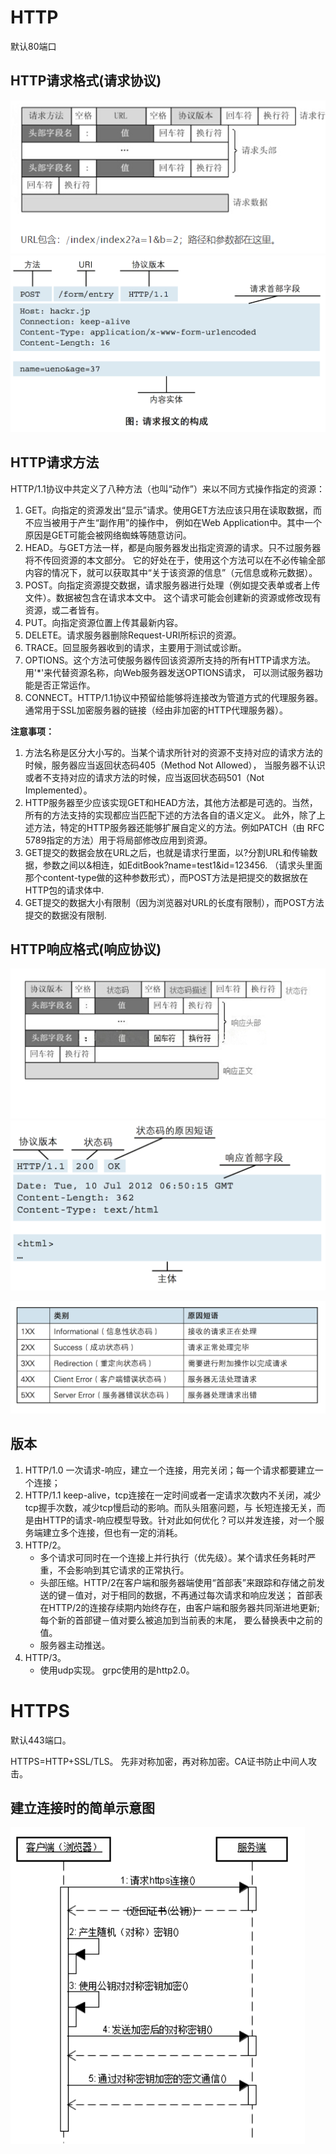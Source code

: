# HTTP
默认80端口
## HTTP请求格式(请求协议)
![httpRequest](../images/httpRequest.PNG)
![httpRequestExample](../images/httpRequestExample.PNG)
## HTTP请求方法
HTTP/1.1协议中共定义了八种方法（也叫“动作”）来以不同方式操作指定的资源：
1. GET。向指定的资源发出“显示”请求。使用GET方法应该只用在读取数据，而不应当被用于产生“副作用”的操作中，
例如在Web Application中。其中一个原因是GET可能会被网络蜘蛛等随意访问。
2. HEAD。与GET方法一样，都是向服务器发出指定资源的请求。只不过服务器将不传回资源的本文部分。
它的好处在于，使用这个方法可以在不必传输全部内容的情况下，就可以获取其中“关于该资源的信息”（元信息或称元数据）。
3. POST。向指定资源提交数据，请求服务器进行处理（例如提交表单或者上传文件）。数据被包含在请求本文中。
这个请求可能会创建新的资源或修改现有资源，或二者皆有。
4. PUT。向指定资源位置上传其最新内容。
5. DELETE。请求服务器删除Request-URI所标识的资源。
6. TRACE。回显服务器收到的请求，主要用于测试或诊断。
7. OPTIONS。这个方法可使服务器传回该资源所支持的所有HTTP请求方法。用'*'来代替资源名称，向Web服务器发送OPTIONS请求，
可以测试服务器功能是否正常运作。
8. CONNECT。HTTP/1.1协议中预留给能够将连接改为管道方式的代理服务器。通常用于SSL加密服务器的链接（经由非加密的HTTP代理服务器）。

**注意事项：**
1. 方法名称是区分大小写的。当某个请求所针对的资源不支持对应的请求方法的时候，服务器应当返回状态码405（Method Not Allowed），
当服务器不认识或者不支持对应的请求方法的时候，应当返回状态码501（Not Implemented）。
2. HTTP服务器至少应该实现GET和HEAD方法，其他方法都是可选的。当然，所有的方法支持的实现都应当匹配下述的方法各自的语义定义。
此外，除了上述方法，特定的HTTP服务器还能够扩展自定义的方法。例如PATCH（由 RFC 5789指定的方法）用于将局部修改应用到资源。
3. GET提交的数据会放在URL之后，也就是请求行里面，以?分割URL和传输数据，参数之间以&相连，如EditBook?name=test1&id=123456.
（请求头里面那个content-type做的这种参数形式），而POST方法是把提交的数据放在HTTP包的请求体中.
4. GET提交的数据大小有限制（因为浏览器对URL的长度有限制），而POST方法提交的数据没有限制.
## HTTP响应格式(响应协议)
![httpResponse](../images/httpResponse.PNG)
![httpResponseExample](../images/httpResponseExample.PNG)

![httpStateCode](../images/httpStateCode.PNG)
## 版本
1. HTTP/1.0 一次请求-响应，建立一个连接，用完关闭；每一个请求都要建立一个连接；
2. HTTP/1.1 keep-alive，tcp连接在一定时间或者一定请求次数内不关闭，减少tcp握手次数，减少tcp慢启动的影响。而队头阻塞问题，与
长短连接无关，而是由HTTP的请求-响应模型导致。针对此如何优化？可以并发连接，对一个服务端建立多个连接，但也有一定的消耗。
3. HTTP/2。
   - 多个请求可同时在一个连接上并行执行（优先级）。某个请求任务耗时严重，不会影响到其它请求的正常执行。
   - 头部压缩。HTTP/2在客户端和服务器端使用“首部表”来跟踪和存储之前发送的键－值对，对于相同的数据，不再通过每次请求和响应发送；
   首部表在HTTP/2的连接存续期内始终存在，由客户端和服务器共同渐进地更新;每个新的首部键－值对要么被追加到当前表的末尾，
   要么替换表中之前的值。
   - 服务器主动推送。
4. HTTP/3。
   - 使用udp实现。
grpc使用的是http2.0。
# HTTPS
默认443端口。

HTTPS=HTTP+SSL/TLS。
先非对称加密，再对称加密。CA证书防止中间人攻击。
## 建立连接时的简单示意图
![https](../images/https.PNG)